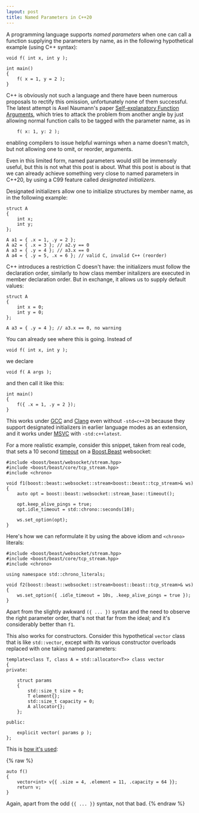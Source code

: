 ```yaml
---
layout: post
title: Named Parameters in C++20
---
```


A programming language supports _named parameters_ when one
can call a function supplying the parameters by name, as in
the following hypothetical example (using C++ syntax):

```
void f( int x, int y );

int main()
{
    f( x = 1, y = 2 );
}
```

C++ is obviously not such a language and there have been
numerous proposals to rectify this omission, unfortunately none
of them successful. The latest attempt is Axel Naumann's paper
[Self-explanatory Function Arguments](http://www.open-std.org/jtc1/sc22/wg21/docs/papers/2018/p0671r2.html),
which tries to attack the problem from another angle by just
allowing normal function calls to be tagged with the parameter
name, as in

```
    f( x: 1, y: 2 );
```

enabling compilers to issue helpful warnings when a name doesn't
match, but not allowing one to omit, or reorder, arguments.

Even in this limited form, named parameters would still be immensely
useful, but this is not what this post is about. What this post is
about is that we can already achieve something very close to named
parameters in C++20, by using a C99 feature called _designated
initializers_.

Designated initializers allow one to initialize structures by
member name, as in the following example:

```
struct A
{
    int x;
    int y;
};

A a1 = { .x = 1, .y = 2 };
A a2 = { .x = 3 }; // a2.y == 0
A a3 = { .y = 4 }; // a3.x == 0
A a4 = { .y = 5, .x = 6 }; // valid C, invalid C++ (reorder)
```

C++ introduces a restriction C doesn't have: the initializers
must follow the declaration order, similarly to how class member
initalizers are executed in member declaration order. But in
exchange, it allows us to supply default values:

```
struct A
{
    int x = 0;
    int y = 0;
};

A a3 = { .y = 4 }; // a3.x == 0, no warning
```

You can already see where this is going. Instead of

```
void f( int x, int y );
```

we declare

```
void f( A args );
```

and then call it like this:

```
int main()
{
    f({ .x = 1, .y = 2 });
}
```

This works under [GCC](https://godbolt.org/z/YfWj3W) and
[Clang](https://godbolt.org/z/vbnz4T) even without `-std=c++20` because
they support designated initializers in earlier language modes as
an extension, and it works under [MSVC](https://godbolt.org/z/bKozaW)
with `-std:c++latest`.

For a more realistic example, consider this snippet, taken from real
code, that sets a 10 second
[timeout](https://www.boost.org/doc/libs/1_74_0/libs/beast/doc/html/beast/using_websocket/timeouts.html)
on a [Boost.Beast](https://boost.org/libs/beast) websocket:

```
#include <boost/beast/websocket/stream.hpp>
#include <boost/beast/core/tcp_stream.hpp>
#include <chrono>

void f1(boost::beast::websocket::stream<boost::beast::tcp_stream>& ws)
{
    auto opt = boost::beast::websocket::stream_base::timeout();

    opt.keep_alive_pings = true;
    opt.idle_timeout = std::chrono::seconds(10);

    ws.set_option(opt);
}
```

Here's how we can reformulate it by using the above idiom and `<chrono>`
literals:

```
#include <boost/beast/websocket/stream.hpp>
#include <boost/beast/core/tcp_stream.hpp>
#include <chrono>

using namespace std::chrono_literals;

void f2(boost::beast::websocket::stream<boost::beast::tcp_stream>& ws)
{
    ws.set_option({ .idle_timeout = 10s, .keep_alive_pings = true });
}
```

Apart from the slightly awkward `({ ... })` syntax and the need to observe
the right parameter order, that's not that far from the ideal; and it's
considerably better than `f1`.

This also works for constructors. Consider this hypothetical `vector` class
that is like `std::vector`, except with its various constructor overloads
replaced with one taking named parameters:

```
template<class T, class A = std::allocator<T>> class vector
{
private:

    struct params
    {
        std::size_t size = 0;
        T element{};
        std::size_t capacity = 0;
        A allocator{};
    };

public:

    explicit vector( params p );
};
```

This is [how it's used](https://godbolt.org/z/x17fdY):

{% raw %}
```
auto f()
{
    vector<int> v{{ .size = 4, .element = 11, .capacity = 64 }};
    return v;
}
```

Again, apart from the odd `{{ ... }}` syntax, not that bad.
{% endraw %}
